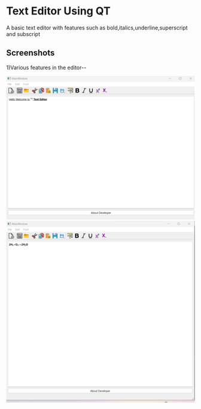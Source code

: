 
# Text Editor Using QT

A basic text editor with features such as bold,italics,underline,superscript and subscript



## Screenshots

1)Various features in the editor--

![App Screenshot](/Outputs/op4.png)
![App Screenshot](/Outputs/op3.png)

